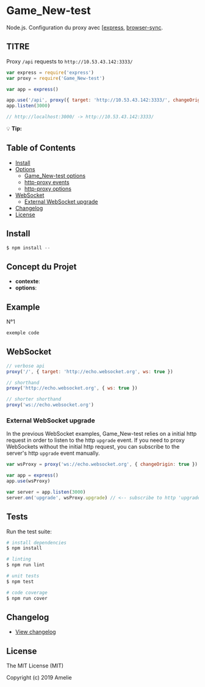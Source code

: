 # Game_New-test

Node.js. Configuration du proxy avec [[express](https://github.com/strongloop/express), [browser-sync](https://github.com/BrowserSync/browser-sync).

## TITRE

Proxy `/api` requests to `http://10.53.43.142:3333/`

```javascript
var express = require('express')
var proxy = require('Game_New-test')

var app = express()

app.use('/api', proxy({ target: 'http://10.53.43.142:3333/', changeOrigin: true }))
app.listen(3000)

// http://localhost:3000/ -> http://10.53.43.142:3333/
```


:bulb: **Tip:** 

## Table of Contents

<!-- MarkdownTOC autolink=true bracket=round depth=2 -->

- [Install](#install)
- [Options](#options)
  - [Game_New-test options](#Game_New-test-options)
  - [http-proxy events](#http-proxy-events)
  - [http-proxy options](#http-proxy-options)
- [WebSocket](#websocket)
  - [External WebSocket upgrade](#external-websocket-upgrade)
- [Changelog](#changelog)
- [License](#license)

<!-- /MarkdownTOC -->

## Install

```javascript
$ npm install --
```

## Concept du Projet


- **contexte**:
- **options**: 

## Example

N°1

```javascript
exemple code
```


## WebSocket

```javascript
// verbose api
proxy('/', { target: 'http://echo.websocket.org', ws: true })

// shorthand
proxy('http://echo.websocket.org', { ws: true })

// shorter shorthand
proxy('ws://echo.websocket.org')
```

### External WebSocket upgrade

In the previous WebSocket examples, Game_New-test relies on a initial http request in order to listen to the http `upgrade` event. If you need to proxy WebSockets without the initial http request, you can subscribe to the server's http `upgrade` event manually.

```javascript
var wsProxy = proxy('ws://echo.websocket.org', { changeOrigin: true })

var app = express()
app.use(wsProxy)

var server = app.listen(3000)
server.on('upgrade', wsProxy.upgrade) // <-- subscribe to http 'upgrade'
```

## Tests

Run the test suite:

```bash
# install dependencies
$ npm install

# linting
$ npm run lint

# unit tests
$ npm test

# code coverage
$ npm run cover
```

## Changelog

- [View changelog](https://github.com/rikku28/Game_New-test/master/CHANGELOG.md)

## License

The MIT License (MIT)

Copyright (c) 2019 Amelie
